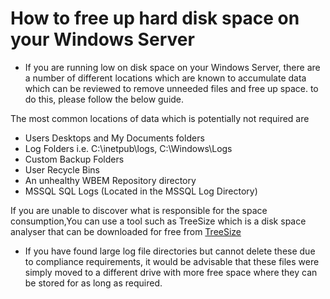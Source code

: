 # How to free up hard disk space on your Windows Server

* If you are running low on disk space on your Windows Server, there are a number of different locations which are known to accumulate data which can be reviewed to remove unneeded files and free up space. to do this, please follow the below guide.

The most common locations of data which is potentially not required are 
* Users Desktops and My Documents folders
* Log Folders i.e. C:\inetpub\logs, C:\Windows\Logs
* Custom Backup Folders
* User Recycle Bins
* An unhealthy WBEM Repository directory
* MSSQL SQL Logs (Located in the MSSQL Log Directory)
    

If you are unable to discover what is responsible for the space consumption,You can use a tool such as TreeSize which is a disk space analyser that can be downloaded for free from 
[TreeSize](http://www.jam-software.de/treesize_free/?language=EN)

* If you have found large log file directories but cannot delete these due to compliance requirements, it would be advisable that these files were simply moved to a different drive with more free space where they can be stored for as long as required.

